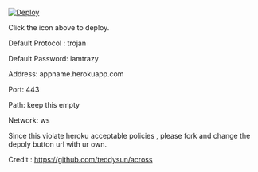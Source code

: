 [![Deploy](https://www.herokucdn.com/deploy/button.png)](https://dashboard.heroku.com/new?template=https://github.com/xdeefr/trojan-ws-heroku)

Click the icon above to deploy.

Default Protocol : trojan

Default Password: iamtrazy

Address: appname.herokuapp.com

Port: 443

Path: keep this empty

Network: ws


Since this violate heroku acceptable policies , please fork and change the depoly button url with ur own.


Credit : https://github.com/teddysun/across
